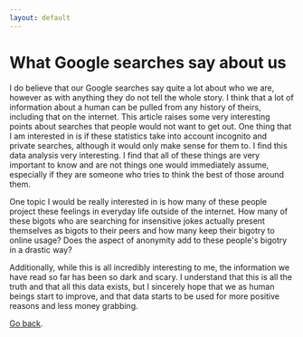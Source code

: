 ```yaml
---
layout: default
---
```


# [](#header-1)What Google searches say about us

I do believe that our Google searches say quite a lot about who we are, however as with anything they do not tell the whole story. I think that a lot of information about a human can be pulled from any history of theirs, including that on the internet. This article raises some very interesting points about searches that people would not want to get out. One thing that I am interested in is if these statistics take into account incognito and private searches, although it would only make sense for them to. I find this data analysis very interesting. I find that all of these things are very important to know and are not things one would immediately assume, especially if they are someone who tries to think the best of those around them. 

One topic I would be really interested in is how many of these people project these feelings in everyday life outside of the internet. How many of these bigots who are searching for insensitive jokes actually present themselves as bigots to their peers and how many keep their bigotry to online usage? Does the aspect of anonymity add to these people's bigotry in a drastic way? 

Additionally, while this is all incredibly interesting to me, the information we have read so far has been so dark and scary. I understand that this is all the truth and that all this data exists, but I sincerely hope that we as human beings start to improve, and that data starts to be used for more positive reasons and less money grabbing. 

[Go back](Philosophy-Of-Data).
